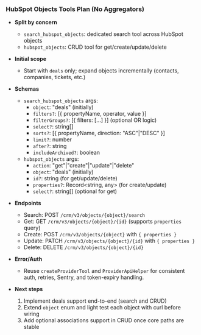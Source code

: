 ### HubSpot Objects Tools Plan (No Aggregators)

- **Split by concern**
  - `search_hubspot_objects`: dedicated search tool across HubSpot objects
  - `hubspot_objects`: CRUD tool for get/create/update/delete

- **Initial scope**
  - Start with `deals` only; expand objects incrementally (contacts, companies, tickets, etc.)

- **Schemas**
  - `search_hubspot_objects` args:
    - `object`: "deals" (initially)
    - `filters?`: [{ propertyName, operator, value }]
    - `filterGroups?`: [{ filters: [...] }] (optional OR logic)
    - `select?`: string[]
    - `sorts?`: [{ propertyName, direction: "ASC"|"DESC" }]
    - `limit?`: number
    - `after?`: string
    - `includeArchived?`: boolean
  - `hubspot_objects` args:
    - `action`: "get"|"create"|"update"|"delete"
    - `object`: "deals" (initially)
    - `id?`: string (for get/update/delete)
    - `properties?`: Record<string, any> (for create/update)
    - `select?`: string[] (optional for get)

- **Endpoints**
  - Search: POST `/crm/v3/objects/{object}/search`
  - Get: GET `/crm/v3/objects/{object}/{id}` (supports `properties` query)
  - Create: POST `/crm/v3/objects/{object}` with `{ properties }`
  - Update: PATCH `/crm/v3/objects/{object}/{id}` with `{ properties }`
  - Delete: DELETE `/crm/v3/objects/{object}/{id}`

- **Error/Auth**
  - Reuse `createProviderTool` and `ProviderApiHelper` for consistent auth, retries, Sentry, and token-expiry handling.

- **Next steps**
  1. Implement deals support end-to-end (search and CRUD)
  2. Extend `object` enum and light test each object with curl before wiring
  3. Add optional associations support in CRUD once core paths are stable



